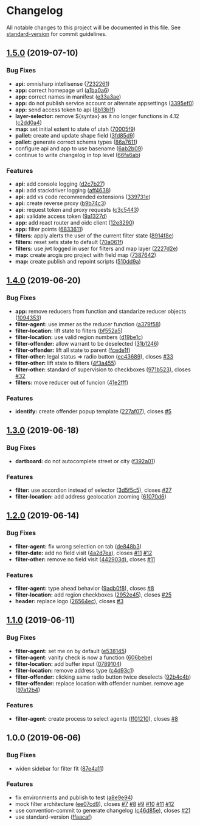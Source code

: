 # Changelog

All notable changes to this project will be documented in this file. See [standard-version](https://github.com/conventional-changelog/standard-version) for commit guidelines.

## [1.5.0](https://github.com/agrc/parole-and-probation/compare/v1.4.0...v1.5.0) (2019-07-10)


### Bug Fixes

* **api:** omnisharp intellisense ([7232261](https://github.com/agrc/parole-and-probation/commit/7232261))
* **app:** correct homepage url ([a1ba0a6](https://github.com/agrc/parole-and-probation/commit/a1ba0a6))
* **app:** correct names in manifest ([e33a3ae](https://github.com/agrc/parole-and-probation/commit/e33a3ae))
* **app:** do not publish service account or alternate appsettings ([3395ef0](https://github.com/agrc/parole-and-probation/commit/3395ef0))
* **app:** send access token to api ([8b13b1f](https://github.com/agrc/parole-and-probation/commit/8b13b1f))
* **layer-selector:** remove ${syntax} as it no longer functions in 4.12 ([c2dd0a4](https://github.com/agrc/parole-and-probation/commit/c2dd0a4))
* **map:** set initial extent to state of utah ([70005f9](https://github.com/agrc/parole-and-probation/commit/70005f9))
* **pallet:** create and update shape field ([3fd85d9](https://github.com/agrc/parole-and-probation/commit/3fd85d9))
* **pallet:** generate correct schema types ([86a7611](https://github.com/agrc/parole-and-probation/commit/86a7611))
* configure api and app to use basename ([6ab2b09](https://github.com/agrc/parole-and-probation/commit/6ab2b09))
* continue to write changelog in top level ([66fa6ab](https://github.com/agrc/parole-and-probation/commit/66fa6ab))


### Features

* **api:** add console logging ([d2c7b27](https://github.com/agrc/parole-and-probation/commit/d2c7b27))
* **api:** add stackdriver logging ([aff4638](https://github.com/agrc/parole-and-probation/commit/aff4638))
* **api:** add vs code recommended extensions ([339731e](https://github.com/agrc/parole-and-probation/commit/339731e))
* **api:** create reverse proxy ([b9b74c3](https://github.com/agrc/parole-and-probation/commit/b9b74c3))
* **api:** request token and proxy requests ([c3c5443](https://github.com/agrc/parole-and-probation/commit/c3c5443))
* **api:** validate access token ([9a1327d](https://github.com/agrc/parole-and-probation/commit/9a1327d))
* **app:** add react router and oidc client ([12e3290](https://github.com/agrc/parole-and-probation/commit/12e3290))
* **app:** filter points ([6833611](https://github.com/agrc/parole-and-probation/commit/6833611))
* **filters:** apply alerts the user of the current filter state ([8914f8e](https://github.com/agrc/parole-and-probation/commit/8914f8e))
* **filters:** reset sets state to default ([70a061f](https://github.com/agrc/parole-and-probation/commit/70a061f))
* **filters:** use jwt logged in user for filters and map layer ([2227d2e](https://github.com/agrc/parole-and-probation/commit/2227d2e))
* **map:** create arcgis pro project with field map ([7387642](https://github.com/agrc/parole-and-probation/commit/7387642))
* **map:** create publish and repoint scripts ([510dd9a](https://github.com/agrc/parole-and-probation/commit/510dd9a))



## [1.4.0](https://github.com/agrc/parole-and-probation/compare/v1.3.0...v1.4.0) (2019-06-20)


### Bug Fixes

* **app:** remove reducers from function and standarize reducer objects ([1094353](https://github.com/agrc/parole-and-probation/commit/1094353))
* **filter-agent:** use immer as the reducer function ([a379f58](https://github.com/agrc/parole-and-probation/commit/a379f58))
* **filter-location:** lift state to filters ([bf552a5](https://github.com/agrc/parole-and-probation/commit/bf552a5))
* **filter-location:** use valid region numbers ([d19be1c](https://github.com/agrc/parole-and-probation/commit/d19be1c))
* **filter-offender:** allow warrant to be deselected ([31b1246](https://github.com/agrc/parole-and-probation/commit/31b1246))
* **filter-offender:** lift all state to parent ([fcede1f](https://github.com/agrc/parole-and-probation/commit/fcede1f))
* **filter-other:** legal status => radio button ([ec43689](https://github.com/agrc/parole-and-probation/commit/ec43689)), closes [#33](https://github.com/agrc/parole-and-probation/issues/33)
* **filter-other:** lift state to filters ([4f3a455](https://github.com/agrc/parole-and-probation/commit/4f3a455))
* **filter-other:** standard of supervision to checkboxes ([971b523](https://github.com/agrc/parole-and-probation/commit/971b523)), closes [#32](https://github.com/agrc/parole-and-probation/issues/32)
* **filters:** move reducer out of funcion ([41e2fff](https://github.com/agrc/parole-and-probation/commit/41e2fff))


### Features

* **identify:** create offender popup template ([227af07](https://github.com/agrc/parole-and-probation/commit/227af07)), closes [#5](https://github.com/agrc/parole-and-probation/issues/5)



## [1.3.0](https://github.com/agrc/parole-and-probation/compare/v1.2.0...v1.3.0) (2019-06-18)


### Bug Fixes

* **dartboard:** do not autocomplete street or city ([f392a01](https://github.com/agrc/parole-and-probation/commit/f392a01))


### Features

* **filter:** use accordion instead of selector ([3d5f5c5](https://github.com/agrc/parole-and-probation/commit/3d5f5c5)), closes [#27](https://github.com/agrc/parole-and-probation/issues/27)
* **filter-location:** add address geolocation zooming ([61070d6](https://github.com/agrc/parole-and-probation/commit/61070d6))



## [1.2.0](https://github.com/agrc/parole-and-probation/compare/v1.1.0...v1.2.0) (2019-06-14)


### Bug Fixes

* **filter-agent:** fix wrong selection on tab ([de848b3](https://github.com/agrc/parole-and-probation/commit/de848b3))
* **filter-date:** add no field visit ([4a2d7ea](https://github.com/agrc/parole-and-probation/commit/4a2d7ea)), closes [#11](https://github.com/agrc/parole-and-probation/issues/11) [#12](https://github.com/agrc/parole-and-probation/issues/12)
* **filter-other:** remove no field visit ([442903d](https://github.com/agrc/parole-and-probation/commit/442903d)), closes [#11](https://github.com/agrc/parole-and-probation/issues/11)


### Features

* **filter-agent:** type ahead behavior ([9adb0f8](https://github.com/agrc/parole-and-probation/commit/9adb0f8)), closes [#8](https://github.com/agrc/parole-and-probation/issues/8)
* **filter-location:** add region checkboxes ([2952e45](https://github.com/agrc/parole-and-probation/commit/2952e45)), closes [#25](https://github.com/agrc/parole-and-probation/issues/25)
* **header:** replace logo ([26564ec](https://github.com/agrc/parole-and-probation/commit/26564ec)), closes [#3](https://github.com/agrc/parole-and-probation/issues/3)



## [1.1.0](https://github.com/agrc/parole-and-probation/compare/v1.0.0...v1.1.0) (2019-06-11)


### Bug Fixes

* **filter-agent:** set me on by default ([e538145](https://github.com/agrc/parole-and-probation/commit/e538145))
* **filter-agent:** vanity check is now a function ([606bebe](https://github.com/agrc/parole-and-probation/commit/606bebe))
* **filter-location:** add buffer input ([0789104](https://github.com/agrc/parole-and-probation/commit/0789104))
* **filter-location:** remove address type ([c4d93c1](https://github.com/agrc/parole-and-probation/commit/c4d93c1))
* **filter-offender:** clicking same radio button twice deselects ([92b4c4b](https://github.com/agrc/parole-and-probation/commit/92b4c4b))
* **filter-offender:** replace location with offender number. remove age ([97a12b4](https://github.com/agrc/parole-and-probation/commit/97a12b4))


### Features

* **filter-agent:** create process to select agents ([ff01210](https://github.com/agrc/parole-and-probation/commit/ff01210)), closes [#8](https://github.com/agrc/parole-and-probation/issues/8)



## 1.0.0 (2019-06-06)


### Bug Fixes

* widen sidebar for filter fit ([87e4a11](https://github.com/agrc/parole-and-probation/commit/87e4a11))


### Features

* fix environments and publish to test ([a8e9e94](https://github.com/agrc/parole-and-probation/commit/a8e9e94))
* mock filter architecture ([ee07cd9](https://github.com/agrc/parole-and-probation/commit/ee07cd9)), closes [#7](https://github.com/agrc/parole-and-probation/issues/7) [#8](https://github.com/agrc/parole-and-probation/issues/8) [#9](https://github.com/agrc/parole-and-probation/issues/9) [#10](https://github.com/agrc/parole-and-probation/issues/10) [#11](https://github.com/agrc/parole-and-probation/issues/11) [#12](https://github.com/agrc/parole-and-probation/issues/12)
* use convention-commit to generate changelog ([c46d85e](https://github.com/agrc/parole-and-probation/commit/c46d85e)), closes [#21](https://github.com/agrc/parole-and-probation/issues/21)
* use standard-version ([ffaacaf](https://github.com/agrc/parole-and-probation/commit/ffaacaf))
